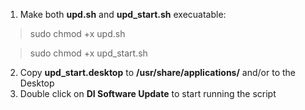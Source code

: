 

1. Make both **upd.sh** and **upd_start.sh** execuatable:

  > sudo chmod +x upd.sh

  > sudo chmod +x upd_start.sh

2. Copy **upd_start.desktop** to **/usr/share/applications/** and/or to the Desktop
3. Double click on **DI Software Update** to start running the script